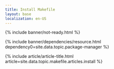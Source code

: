 ```yaml
---
title: Install Makefile
layout: base
localization: en-US
---
```


{% include banner/not-ready.html %}

{% include banner/dependencies/resource.html
    dependency0=site.data.topic.package-manager
%}

{% include article/article-title.html
    article=site.data.topic.makefile.articles.install
%}
